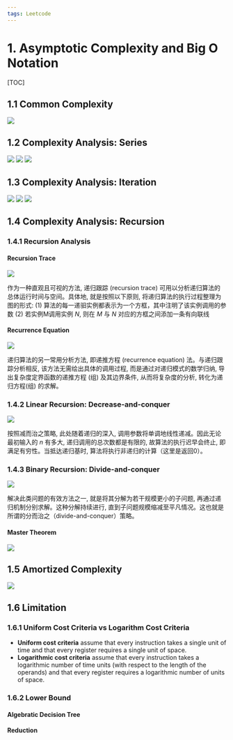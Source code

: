 ```yaml
---
tags: Leetcode
---
```


# 1. Asymptotic Complexity and Big O Notation
[TOC]

## 1.1 Common Complexity
![](https://hackmd.io/_uploads/rJ13cOJxo.png)

## 1.2 Complexity Analysis: Series
![](https://hackmd.io/_uploads/SyBORuJgj.png)
![](https://hackmd.io/_uploads/B1ru0uyeo.png)
![](https://hackmd.io/_uploads/H1V_COJli.png)

## 1.3 Complexity Analysis: Iteration
![](https://hackmd.io/_uploads/BkxByYJxj.png)
![](https://hackmd.io/_uploads/SJ1BkFkxi.png)
![](https://hackmd.io/_uploads/SyJrJKJxi.png)

## 1.4 Complexity Analysis: Recursion
### 1.4.1 Recursion Analysis
#### Recursion Trace
![](https://hackmd.io/_uploads/B1RAQKJeo.png)

作为一种直观且可视的方法, 递归跟踪 (recursion trace) 可用以分析递归算法的总体运行时间与空间。具体地, 就是按照以下原则, 将递归算法的执行过程整理为图的形式:
(1) 算法的每一递驲实例都表示为一个方框，其中注明了该实例调用的参数
(2) 若实例M调用实例 $N$, 则在 $M$ 与 $N$ 对应的方框之间添加一条有向联线

#### Recurrence Equation
![](https://hackmd.io/_uploads/Bkp7-tJxj.png)

递归算法的另一常用分析方法, 即递推方程 (recurrence equation) 法。与递归跟踪分析相反, 该方法无需绘出具体的调用过程, 而是通过对递归模式的数学归纳, 导出复杂度定界函数的递推方程 (组) 及其边界条件, 从而将复杂度的分析, 转化为递归方程(组) 的求解。

### 1.4.2 Linear Recursion: Decrease-and-conquer
![](https://hackmd.io/_uploads/H1DsWKJls.png)

按照减而治之策略, 此处随着递归的深入, 调用参数将单调地线性递减。因此无论最初输入的 $n$ 有多大, 递归调用的总次数都是有限的, 故算法的执行迟早会终止, 即满足有穷性。当抵达递归基时, 算法将执行非递归的计算（这里是返回0）。

### 1.4.3 Binary Recursion: Divide-and-conquer
![](https://hackmd.io/_uploads/H1BfrKyxo.png)

解决此类问题的有效方法之一, 就是将其分解为若干规模更小的子问题, 再通过递归机制分别求解。这种分解持续进行, 直到子问题规模缩减至平凡情况。这也就是所谓的分而治之（divide-and-conquer）策略。

#### Master Theorem
![](https://hackmd.io/_uploads/S1RuStJli.png)

## 1.5 Amortized Complexity
![](https://hackmd.io/_uploads/HyC9o5kxi.png)


## 1.6 Limitation
### 1.6.1 Uniform Cost Criteria vs Logarithm Cost Criteria
- **Uniform cost criteria** assume that every instruction takes a single unit of time and that every register requires a single unit of space.
- **Logarithmic cost criteria** assume that every instruction takes a logarithmic number of time units (with respect to the length of the operands) and that every register requires a logarithmic number of units of space.

### 1.6.2 Lower Bound
#### Algebratic Decision Tree

#### Reduction